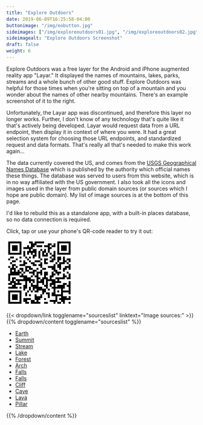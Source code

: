 ```yaml
---
title: "Explore Outdoors"
date: 2019-06-09T16:25:58-04:00
buttonimage: "/img/eobutton.jpg"
sideimages: ["/img/exploreoutdoors01.jpg", "/img/exploreoutdoors02.jpg", "/img/exploreoutdoors03.jpg", "/img/exploreoutdoors04.jpg"]
sideimagealt: "Explore Outdoors Screenshot"
draft: false
weight: 6
---
```


Explore Outdoors was a free layer for the Android and iPhone augmented reality app "Layar."  It displayed the names of mountains, lakes, parks, streams and a whole bunch of other good stuff.  Explore Outdoors was helpful for those times when you're sitting on top of a mountain and you wonder about the names of other nearby mountains.  There's an example screenshot of it to the right.

Unfortunately, the Layar app was discontinued, and therefore this layer no longer works.  Further, I don't know of any technology that's quite like it that's actively being developed.  Layar would request data from a URL endpoint, then display it in context of where you were.  It had a great selection system for choosing those URL endpoints, and standardized request and data formats.  That's really all that's needed to make this work again...

The data currently covered the US, and comes from the [USGS Geographical Names Database](http://geonames.usgs.gov/) which is published by the authority which official names these things.  The database was served to users from this website, which is in no way affiliated with the US government.  I also took all the icons and images used in the layer from public domain sources (or sources which I hope are public domain).  My list of image sources is at the bottom of this page.

I'd like to rebuild this as a standalone app, with a built-in places database, so no data connection is required.

Click, tap or use your phone's QR-code reader to try it out: 

[![A QR-code which will link your phone to the explore outdoors layer.](/img/eoqrcode.png)](http://m.layar.com/open/exploreoutdoors)

{{< dropdown/link togglename="sourceslist" linktext="Image sources:" >}}
{{% dropdown/content togglename="sourceslist" %}}

* [Earth](http://nssdc.gsfc.nasa.gov/photo_gallery/photogallery-earth.html)
* [Summit](http://en.wikipedia.org/wiki/Siniolchu)
* [Stream](http://education.usgs.gov/schoolyard/RockDescription.html)
* [Lake](http://ndep.nv.gov/photo/tahoe_emerald.htm)
* [Forest](http://www.nasa.gov/vision/earth/environment/0624_hanpp.html)
* [Arch](http://travel.utah.gov/posters/expanded/arches_poster.htm)
* [Falls](http://next.nasa.gov/alsj/a16/a16.sta11.html)
* [Falls](http://www.nps.gov/piro/planyourvisit/nearbyattractions.htm)
* [Cliff](http://coastal.er.usgs.gov/navassa/sail/nw1.html)
* [Cave](http://sbsc.wr.usgs.gov/cprs/research/projects/caves/wildlife.asp)
* [Lava](http://hvo.wr.usgs.gov/kilauea/update/archive/2008/2008_Jan.html)
* [Pillar](http://visitmt.com/history/Montana_the_Magazine_of_Western_History/Winter02/yellowstone.htm)

{{% /dropdown/content %}}
